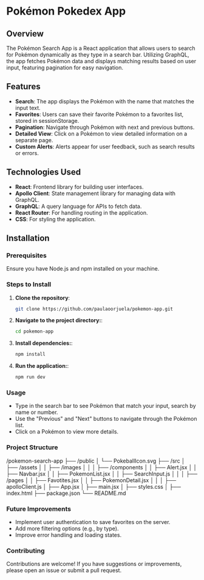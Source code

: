 # Pokémon Pokedex App

## Overview

The Pokémon Search App is a React application that allows users to search for Pokémon dynamically as they type in a search bar. Utilizing GraphQL, the app fetches Pokémon data and displays matching results based on user input, featuring pagination for easy navigation.

## Features

- **Search**: The app displays the Pokémon with the name that matches the input text.
- **Favorites**: Users can save their favorite Pokémon to a favorites list, stored in sessionStorage.
- **Pagination**: Navigate through Pokémon with next and previous buttons.
- **Detailed View**: Click on a Pokémon to view detailed information on a separate page.
- **Custom Alerts**: Alerts appear for user feedback, such as search results or errors.


## Technologies Used

- **React**: Frontend library for building user interfaces.
- **Apollo Client**: State management library for managing data with GraphQL.
- **GraphQL**: A query language for APIs to fetch data.
- **React Router**: For handling routing in the application.
- **CSS**: For styling the application.

## Installation

### Prerequisites

Ensure you have Node.js and npm installed on your machine.

### Steps to Install

1. **Clone the repository**:

   ```bash
   git clone https://github.com/paulaoorjuela/pokemon-app.git

2. **Navigate to the project directory:**:

   ```bash
   cd pokemon-app

3. **Install dependencies:**:

   ```bash
   npm install

4. **Run the application:**:

   ```bash
   npm run dev

### Usage

- Type in the search bar to see Pokémon that match your input, search by name or number.
- Use the "Previous" and "Next" buttons to navigate through the Pokémon list.
- Click on a Pokémon to view more details.

### Project Structure

   /pokemon-search-app
   ├── /public
   │   └── PokeballIcon.svg
   ├── /src
   │   ├── /assets
   │   │   ├── /images
   │   │ 
   │   ├── /components
   │   │   ├── Alert.jsx
   │   │   ├── Navbar.jsx
   │   │   ├── PokemonList.jsx
   │   │   ├── SearchInput.js
   │   │ 
   │   ├── /pages
   │   │   ├── Favotites.jsx
   │   │   ├── PokemonDetail.jsx
   │   │
   │   ├── apolloClient.js
   │   ├── App.jsx
   │   ├── main.jsx
   │   ├── styles.css
   │ 
   ├── index.html
   ├── package.json
   └── README.md

### Future Improvements

- Implement user authentication to save favorites on the server.
- Add more filtering options (e.g., by type).
- Improve error handling and loading states.

### Contributing
Contributions are welcome! If you have suggestions or improvements, please open an issue or submit a pull request.
